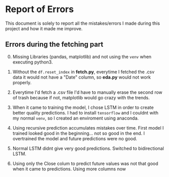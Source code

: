 # Report of Errors

This document is solely to report all the mistakes/errors I made
during this project and how it made me improve.

## Errors during the fetching part

0. Missing Libraries (pandas, matplotlib) and not using the `venv` when executing python3.

1. Without the `df.reset_index` in **fetch.py**, everytime I fetched the 
.csv data it would not have a "Date" column, so **eda.py** would not work 
properly.

2. Everytime I'd fetch a .csv file I'd have to manually erase the second row of trash because if not, matplotlib would go crazy with the trends.

3. When it came to training the model, I chose LSTM in order to create better
quality predictions. I had to install `tensorflow` and I couldnt with my
normal `venv`, so I created an enviroment using anaconda.

4. Using recursive prediction accumulates mistakes over time. First model I
trained looked good in the beginning... not so good in the end. I overtrained the model and future predictions were no good. 

5. Normal LSTM didnt give very good predictions. Switched to bidirectional LSTM.

6. Using only the Close colum to predict future values was not that good when it came to predictions. Using more columns now